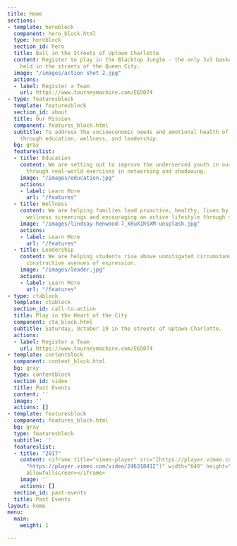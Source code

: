 ```yaml
---
title: Home
sections:
- template: heroblock
  component: hero_block.html
  type: heroblock
  section_id: hero
  title: Ball in the Streets of Uptown Charlotte
  content: Register to play in the Blacktop Jungle - the only 3v3 basketball tournament
    held in the streets of the Queen City.
  image: "/images/action shot 2.jpg"
  actions:
  - label: Register a Team
    url: https://www.tourneymachine.com/E65074
- type: featuresblock
  template: featuresblock
  section_id: about
  title: Our Mission
  component: features_block.html
  subtitle: To address the socioeconomic needs and emotional health of our communities
    through education, wellness, and leadership.
  bg: gray
  featureslist:
  - title: Education
    content: We are setting out to improve the underserved youth in our communities
      through real-world exercises in networking and shadowing.
    image: "/images/education.jpg"
    actions:
    - label: Learn More
      url: "/features"
  - title: Wellness
    content: We are helping families lead proactive, healthy, lives by providing free
      wellness screenings and encouraging an active lifestyle through sports.
    image: "/images/lindsay-henwood-7_kRuX1hSXM-unsplash.jpg"
    actions:
    - label: Learn More
      url: "/features"
  - title: Leadership
    content: We are helping students rise above unmitigated circumstances through
      constructive avenues of expression.
    image: "/images/leader.jpg"
    actions:
    - label: Learn More
      url: "/features"
- type: ctablock
  template: ctablock
  section_id: call-to-action
  title: Play in the Heart of the City
  component: cta_block.html
  subtitle: Saturday, October 19 in the streets of Uptown Charlotte.
  actions:
  - label: Register a Team
    url: https://www.tourneymachine.com/E65074
- template: contentblock
  component: content_block.html
  bg: gray
  type: contentblock
  section_id: video
  title: Past Events
  content: ''
  image: ''
  actions: []
- template: featuresblock
  component: features_block.html
  bg: gray
  type: featuresblock
  subtitle: ''
  featureslist:
  - title: "2017"
    content: <iframe title="vimeo-player" src="[https://player.vimeo.com/video/246318412](https://player.vimeo.com/video/246318412
      "https://player.vimeo.com/video/246318412")" width="640" height="359" frameborder="0"
      allowfullscreen></iframe>
    image: ''
    actions: []
  section_id: past-events
  title: Past Events
layout: home
menu:
  main:
    weight: 1

---
```


